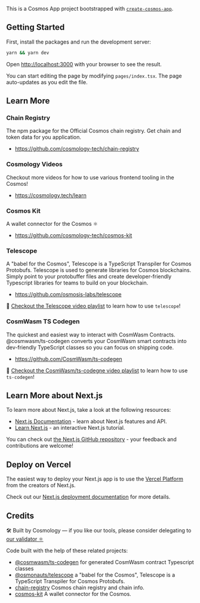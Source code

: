 This is a Cosmos App project bootstrapped with [`create-cosmos-app`](https://github.com/cosmology-tech/create-cosmos-app).

## Getting Started

First, install the packages and run the development server:

```bash
yarn && yarn dev
```

Open [http://localhost:3000](http://localhost:3000) with your browser to see the result.

You can start editing the page by modifying `pages/index.tsx`. The page auto-updates as you edit the file.

## Learn More 

### Chain Registry

The npm package for the Official Cosmos chain registry. Get chain and token data for you application.

* https://github.com/cosmology-tech/chain-registry

### Cosmology Videos

Checkout more videos for how to use various frontend tooling in the Cosmos!

* https://cosmology.tech/learn

### Cosmos Kit

A wallet connector for the Cosmos ⚛️

* https://github.com/cosmology-tech/cosmos-kit

### Telescope

A "babel for the Cosmos", Telescope is a TypeScript Transpiler for Cosmos Protobufs. Telescope is used to generate libraries for Cosmos blockchains. Simply point to your protobuffer files and create developer-friendly Typescript libraries for teams to build on your blockchain.

* https://github.com/osmosis-labs/telescope

🎥 [Checkout the Telescope video playlist](https://www.youtube.com/watch?v=n82MsLe82mk&list=PL-lMkVv7GZwyQaK6bp6kMdOS5mzosxytC) to learn how to use `telescope`!

### CosmWasm TS Codegen

The quickest and easiest way to interact with CosmWasm Contracts. @cosmwasm/ts-codegen converts your CosmWasm smart contracts into dev-friendly TypeScript classes so you can focus on shipping code.

* https://github.com/CosmWasm/ts-codegen

🎥 [Checkout the CosmWasm/ts-codegne video playlist](https://www.youtube.com/watch?v=D_A5V2PfNLA&list=PL-lMkVv7GZwz1KO3jANwr5W4MoziruXwK) to learn how to use `ts-codegen`!


## Learn More about Next.js

To learn more about Next.js, take a look at the following resources:

- [Next.js Documentation](https://nextjs.org/docs) - learn about Next.js features and API.
- [Learn Next.js](https://nextjs.org/learn) - an interactive Next.js tutorial.

You can check out [the Next.js GitHub repository](https://github.com/vercel/next.js/) - your feedback and contributions are welcome!

## Deploy on Vercel

The easiest way to deploy your Next.js app is to use the [Vercel Platform](https://vercel.com/new?utm_medium=default-template&filter=next.js&utm_source=create-next-app&utm_campaign=create-next-app-readme) from the creators of Next.js.

Check out our [Next.js deployment documentation](https://nextjs.org/docs/deployment) for more details.

## Credits

🛠 Built by Cosmology — if you like our tools, please consider delegating to [our validator ⚛️](https://cosmology.tech/validator)

Code built with the help of these related projects:

* [@cosmwasm/ts-codegen](https://github.com/CosmWasm/ts-codegen) for generated CosmWasm contract Typescript classes
* [@osmonauts/telescope](https://github.com/osmosis-labs/telescope) a "babel for the Cosmos", Telescope is a TypeScript Transpiler for Cosmos Protobufs.
* [chain-registry](https://github.com/cosmology-tech/chain-registry) Cosmos chain registry and chain info.
* [cosmos-kit](https://github.com/cosmology-tech/cosmos-kit) A wallet connector for the Cosmos.
